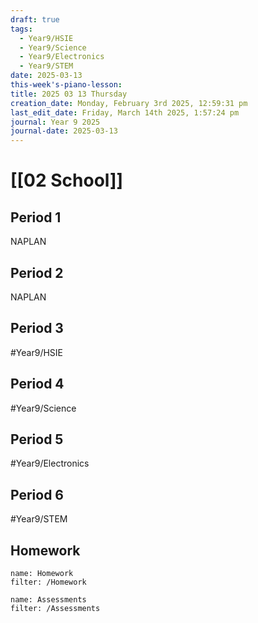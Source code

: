 ```yaml
---
draft: true
tags:
  - Year9/HSIE
  - Year9/Science
  - Year9/Electronics
  - Year9/STEM
date: 2025-03-13
this-week's-piano-lesson: 
title: 2025 03 13 Thursday
creation_date: Monday, February 3rd 2025, 12:59:31 pm
last_edit_date: Friday, March 14th 2025, 1:57:24 pm
journal: Year 9 2025
journal-date: 2025-03-13
---
```


# [[02 School]]

## Period 1

NAPLAN

## Period 2

NAPLAN

## Period 3

#Year9/HSIE

## Period 4

#Year9/Science

## Period 5

#Year9/Electronics

## Period 6

#Year9/STEM

## Homework

```todoist
name: Homework
filter: /Homework
```

```todoist
name: Assessments
filter: /Assessments
```

